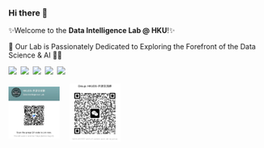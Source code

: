 

### Hi there 👋
✨Welcome to the <strong>Data Intelligence Lab @ HKU</strong>!✨

🚀 Our Lab is Passionately Dedicated to Exploring the Forefront of the Data Science & AI 👨‍💻

<a href='https://sites.google.com/view/chaoh/'><img src='https://img.shields.io/badge/Home-Page-green' /></a>&nbsp;
<a href='https://scholar.google.com/citations?user=Zkv9FqwAAAAJ&hl=en'><img src='https://img.shields.io/badge/Google-Scholar-blue' /></a>&nbsp;
<a href='lab_qrcode.jpg'><img src='https://img.shields.io/badge/公众号-orange' /></a>&nbsp;
<img src='https://img.shields.io/github/stars/hkuds?color=green&style=social' />&nbsp;
<img src='https://img.shields.io/github/followers/hkuds?color=green&style=social' />

<!--img align='right' src='feishu-group-qrcode.png' width=20% /-->
<div style="display: flex; gap: 20px; align-items: center;">
    <img src='feishu-group-qrcode.jpeg' width=20% />
    <img src='wechat-group-qrcode.jpeg' width=20% />
</div>
